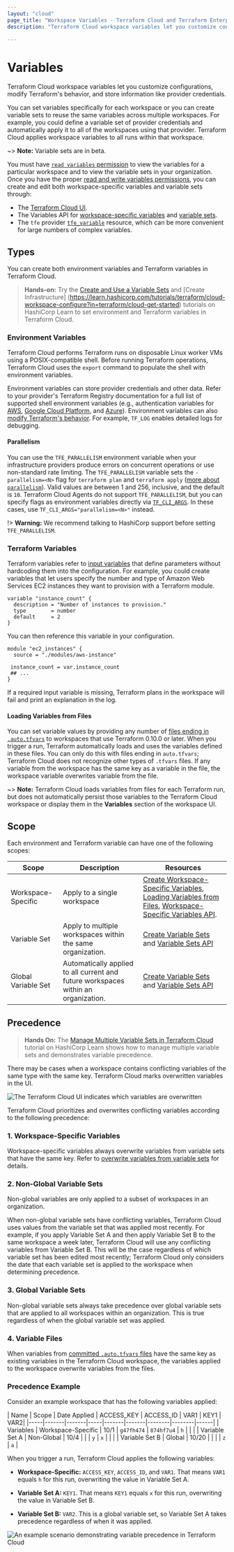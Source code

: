 ```yaml
---
layout: "cloud"
page_title: "Workspace Variables - Terraform Cloud and Terraform Enterprise"
description: "Terraform Cloud workspace variables let you customize configurations, modify Terraform's behavior, and store information like provider credentials."

---
```


# Variables

Terraform Cloud workspace variables let you customize configurations, modify Terraform's behavior, and store information like provider credentials.

You can set variables specifically for each workspace or you can create variable sets to reuse the same variables across multiple workspaces. For example, you could define a variable set of provider credentials and automatically apply it to all of the workspaces using that provider. Terraform Cloud applies workspace variables to all runs within that workspace.

~> **Note:** Variable sets are in beta.

You must have [`read variables` permission](/docs/cloud/users-teams-organizations/permissions.html#general-workspace-permissions) to view the variables for a particular workspace and to view the variable sets in your organization. Once you have the proper [read and write variables permissions](/docs/cloud/users-teams-organizations/permissions.html#general-workspace-permissions), you can create and edit both workspace-specific variables and variable sets through:

- The [Terraform Cloud UI](/docs/cloud/workspaces/managing-variables.html).
- The Variables API for [workspace-specific variables](/docs/cloud/api/workspace-variables.html) and [variable sets](/docs/cloud/api/variable-sets.html).
- The `tfe` provider [`tfe_variable`](https://registry.terraform.io/providers/hashicorp/tfe/latest/docs/resources/variable) resource, which can be more convenient for large numbers of complex variables.

[permissions-citation]: #intentionally-unused---keep-for-maintainers



## Types

You can create both  environment variables and Terraform variables in Terraform Cloud.

> **Hands-on:** Try the [Create and Use a Variable Sets](https://learn.hashicorp.com/tutorials/terraform/cloud-create-variable-set?in=terraform/cloud-get-started) and [Create Infrastructure] (https://learn.hashicorp.com/tutorials/terraform/cloud-workspace-configure?in=terraform/cloud-get-started) tutorials on HashiCorp Learn to set environment and Terraform variables in Terraform Cloud.

### Environment Variables

Terraform Cloud performs Terraform runs on disposable Linux worker VMs using a POSIX-compatible shell. Before running Terraform operations, Terraform Cloud uses the `export` command to populate the shell with environment variables.

Environment variables can store provider credentials and other data. Refer to your provider's Terraform Registry documentation for a full list of supported shell environment variables (e.g., authentication variables for [AWS](https://registry.terraform.io/providers/hashicorp/aws/latest/docs#environment-variables), [Google Cloud Platform](https://registry.terraform.io/providers/hashicorp/google/latest/docs/guides/getting_started#adding-credentials), and [Azure](https://registry.terraform.io/providers/hashicorp/azurerm/latest/docs#argument-reference)). Environment variables can also [modify Terraform's behavior](/docs/cli/config/environment-variables.html). For example, `TF_LOG` enables detailed logs for debugging.

#### Parallelism

You can use the `TFE_PARALLELISM` environment variable when your infrastructure providers produce errors on concurrent operations or use non-standard rate limiting. The `TFE_PARALLELISM` variable sets the  `-parallelism=<N>` flag for  `terraform plan` and `terraform apply`  ([more about `parallelism`](/docs/internals/graph.html#walking-the-graph)). Valid values are between 1 and 256, inclusive, and the default is `10`. Terraform Cloud Agents do not support `TFE_PARALLELISM`, but you can specify flags as environment variables directly via [`TF_CLI_ARGS`](/docs/cli/config/environment-variables.html#tf-cli-args). In these cases, use `TF_CLI_ARGS="parallelism=<N>"` instead.

!> **Warning:** We recommend talking to HashiCorp support before setting `TFE_PARALLELISM`.

### Terraform Variables

Terraform variables refer to [input variables](/docs/language/values/variables.html) that define parameters without hardcoding them into the configuration. For example, you could create variables that let users specify the number and type of Amazon Web Services EC2 instances they want to provision with a Terraform module.

``` hcl
variable "instance_count" {
  description = "Number of instances to provision."
  type        = number
  default     = 2
}
```

You can then reference this variable in your configuration.

``` hcl
module "ec2_instances" {
  source = "./modules/aws-instance"

 instance_count = var.instance_count
 ## ...
}
```

If a required input variable is missing, Terraform plans in the workspace will fail and print an explanation in the log.

#### Loading Variables from Files

You can set variable values by providing any number of [files ending in `.auto.tfvars`](/docs/language/values/variables.html#variable-files) to workspaces that use Terraform 0.10.0 or later. When you trigger a run, Terraform automatically loads and uses the variables defined in these files. You can only do this with files ending in `auto.tfvars`; Terraform Cloud does not recognize other types of `.tfvars` files. If any variable from the workspace has the same key as a variable in the file, the workspace variable overwrites variable from the file.

~> **Note:** Terraform Cloud loads variables from files for each Terraform run, but does not automatically persist those variables to the Terraform Cloud workspace or display them in the **Variables** section of the workspace UI.

## Scope

Each environment and Terraform variable can have one of the following scopes:

| Scope | Description| Resources |
|-------|------------|-----------|
|Workspace-Specific | Apply to a single workspace | [Create Workspace-Specific Variables](/docs/cloud/workspaces/managing-variables.html#workspace-specific-variables), [Loading Variables from Files](#loading-variables-from-files), [Workspace-Specific Variables API](/docs/cloud/api/workspace-variables.html).|
|Variable Set | Apply to multiple workspaces within the same organization. | [Create Variable Sets](/docs/cloud/workspaces/managing-variables.html#variable-sets) and [Variable Sets API](/docs/cloud/api/variable-sets.html)|
|Global Variable Set | Automatically applied to all current and future workspaces within an organization. | [Create Variable Sets](/docs/cloud/workspaces/managing-variables.html#variable-sets) and [Variable Sets API](/docs/cloud/api/variable-sets.html)|



## Precedence

> **Hands On:** The [Manage Multiple Variable Sets in Terraform Cloud](https://learn.hashicorp.com/tutorials/terraform/cloud-multiple-variable-sets) tutorial on HashiCorp Learn shows how to manage multiple variable sets and demonstrates variable precedence.


There may be cases when a workspace contains conflicting variables of the same type with the same key. Terraform Cloud marks overwritten variables in the UI.

![The Terraform Cloud UI indicates which variables are overwritten](/docs/cloud/workspaces/images/ui-overwritten-variables.png)

Terraform Cloud prioritizes and overwrites conflicting variables according to the following precedence:

### 1. Workspace-Specific Variables

Workspace-specific variables always overwrite variables from variable sets that have the same key. Refer to [overwrite variables from variable sets](/docs/cloud/workspaces/managing-variables.html#overwrite-variable-sets) for details.

### 2. Non-Global Variable Sets

Non-global variables are only applied to a subset of workspaces in an organization.

When non-global variable sets have conflicting variables, Terraform Cloud uses values from the variable set that was applied most recently. For example, if you apply Variable Set A and then apply Variable Set B to the same workspace a week later, Terraform Cloud will use any conflicting variables from Variable Set B. This will be the case regardless of which variable set has been edited most recently; Terraform Cloud only considers the date that each variable set is applied to the workspace when determining precedence.

### 3. Global Variable Sets

Non-global variable sets always take precedence over global variable sets that are applied to all workspaces within an organization. This is true regardless of when the global variable set was applied.

### 4. Variable Files

When variables from [committed `.auto.tfvars` files](#loading-variables-from-files) have the same key as existing variables in the Terraform Cloud workspace, the variables applied to the workspace overwrite variables from the files.



### Precedence Example

Consider an example workspace that has the following variables applied:

| Name | Scope | Date Applied | ACCESS_KEY | ACCESS_ID | VAR1 | KEY1 | VAR2|
|-----|-------|-------|-----|-------|-------|--------|--------|------|
| Variables | Workspace-Specific | 10/1 | `g47fh474` | `874hf7u4` | `h` |     |     |
| Variable Set A | Non-Global | 10/4 |   |   | `y` | `x` |   |   |
| Variable Set B | Global | 10/20 |   |     |   |  `z` | `a` |

When you trigger a run, Terraform Cloud applies the following variables:

- **Workspace-Specific:** `ACCESS_KEY`, `ACCESS_ID`, and `VAR1`. That means `VAR1` equals `h` for this run, overwriting the value in Variable Set A.

- **Variable Set A:** `KEY1`. That means `KEY1` equals `x` for this run, overwriting the value in Variable Set B.

- **Variable Set B:** `VAR2`. This is a global variable set, so Variable Set A takes precedence regardless of when it was applied.

![An example scenario demonstrating variable precedence in Terraform Cloud](/docs/cloud/workspaces/images/variable-precedence-example.png)